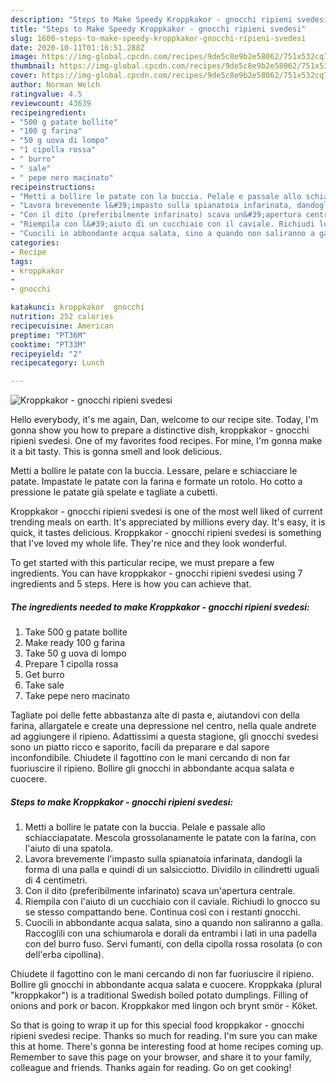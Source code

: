 ```yaml
---
description: "Steps to Make Speedy Kroppkakor - gnocchi ripieni svedesi"
title: "Steps to Make Speedy Kroppkakor - gnocchi ripieni svedesi"
slug: 1600-steps-to-make-speedy-kroppkakor-gnocchi-ripieni-svedesi
date: 2020-10-11T01:16:51.288Z
image: https://img-global.cpcdn.com/recipes/9de5c8e9b2e58062/751x532cq70/kroppkakor-gnocchi-ripieni-svedesi-recipe-main-photo.jpg
thumbnail: https://img-global.cpcdn.com/recipes/9de5c8e9b2e58062/751x532cq70/kroppkakor-gnocchi-ripieni-svedesi-recipe-main-photo.jpg
cover: https://img-global.cpcdn.com/recipes/9de5c8e9b2e58062/751x532cq70/kroppkakor-gnocchi-ripieni-svedesi-recipe-main-photo.jpg
author: Norman Welch
ratingvalue: 4.5
reviewcount: 43639
recipeingredient:
- "500 g patate bollite"
- "100 g farina"
- "50 g uova di lompo"
- "1 cipolla rossa"
- " burro"
- " sale"
- " pepe nero macinato"
recipeinstructions:
- "Metti a bollire le patate con la buccia. Pelale e passale allo schiacciapatate. Mescola grossolanamente le patate con la farina, con l&#39;aiuto di una spatola."
- "Lavora brevemente l&#39;impasto sulla spianatoia infarinata, dandogli la forma di una palla e quindi di un salsicciotto. Dividilo in cilindretti uguali di 4 centimetri."
- "Con il dito (preferibilmente infarinato) scava un&#39;apertura centrale."
- "Riempila con l&#39;aiuto di un cucchiaio con il caviale. Richiudi lo gnocco su se stesso compattando bene. Continua così con i restanti gnocchi."
- "Cuocili in abbondante acqua salata, sino a quando non saliranno a galla. Raccoglili con una schiumarola e dorali da entrambi i lati in una padella con del burro fuso. Servi fumanti, con della cipolla rossa rosolata (o con dell&#39;erba cipollina)."
categories:
- Recipe
tags:
- kroppkakor
- 
- gnocchi

katakunci: kroppkakor  gnocchi 
nutrition: 252 calories
recipecuisine: American
preptime: "PT36M"
cooktime: "PT33M"
recipeyield: "2"
recipecategory: Lunch

---
```



![Kroppkakor - gnocchi ripieni svedesi](https://img-global.cpcdn.com/recipes/9de5c8e9b2e58062/751x532cq70/kroppkakor-gnocchi-ripieni-svedesi-recipe-main-photo.jpg)

Hello everybody, it's me again, Dan, welcome to our recipe site. Today, I'm gonna show you how to prepare a distinctive dish, kroppkakor - gnocchi ripieni svedesi. One of my favorites food recipes. For mine, I'm gonna make it a bit tasty. This is gonna smell and look delicious.

Metti a bollire le patate con la buccia. Lessare, pelare e schiacciare le patate. Impastate le patate con la farina e formate un rotolo. Ho cotto a pressione le patate già spelate e tagliate a cubetti.

Kroppkakor - gnocchi ripieni svedesi is one of the most well liked of current trending meals on earth. It's appreciated by millions every day. It's easy, it is quick, it tastes delicious. Kroppkakor - gnocchi ripieni svedesi is something that I've loved my whole life. They're nice and they look wonderful.


To get started with this particular recipe, we must prepare a few ingredients. You can have kroppkakor - gnocchi ripieni svedesi using 7 ingredients and 5 steps. Here is how you can achieve that.

<!--inarticleads1-->

##### The ingredients needed to make Kroppkakor - gnocchi ripieni svedesi:

1. Take 500 g patate bollite
1. Make ready 100 g farina
1. Take 50 g uova di lompo
1. Prepare 1 cipolla rossa
1. Get  burro
1. Take  sale
1. Take  pepe nero macinato


Tagliate poi delle fette abbastanza alte di pasta e, aiutandovi con della farina, allargatele e create una depressione nel centro, nella quale andrete ad aggiungere il ripieno. Adattissimi a questa stagione, gli gnocchi svedesi sono un piatto ricco e saporito, facili da preparare e dal sapore inconfondibile. Chiudete il fagottino con le mani cercando di non far fuoriuscire il ripieno. Bollire gli gnocchi in abbondante acqua salata e cuocere. 

<!--inarticleads2-->

##### Steps to make Kroppkakor - gnocchi ripieni svedesi:

1. Metti a bollire le patate con la buccia. Pelale e passale allo schiacciapatate. Mescola grossolanamente le patate con la farina, con l&#39;aiuto di una spatola.
1. Lavora brevemente l&#39;impasto sulla spianatoia infarinata, dandogli la forma di una palla e quindi di un salsicciotto. Dividilo in cilindretti uguali di 4 centimetri.
1. Con il dito (preferibilmente infarinato) scava un&#39;apertura centrale.
1. Riempila con l&#39;aiuto di un cucchiaio con il caviale. Richiudi lo gnocco su se stesso compattando bene. Continua così con i restanti gnocchi.
1. Cuocili in abbondante acqua salata, sino a quando non saliranno a galla. Raccoglili con una schiumarola e dorali da entrambi i lati in una padella con del burro fuso. Servi fumanti, con della cipolla rossa rosolata (o con dell&#39;erba cipollina).


Chiudete il fagottino con le mani cercando di non far fuoriuscire il ripieno. Bollire gli gnocchi in abbondante acqua salata e cuocere. Kroppkaka (plural &#34;kroppkakor&#34;) is a traditional Swedish boiled potato dumplings. Filling of onions and pork or bacon. Kroppkakor med lingon och brynt smör - Köket. 

So that is going to wrap it up for this special food kroppkakor - gnocchi ripieni svedesi recipe. Thanks so much for reading. I'm sure you can make this at home. There's gonna be interesting food at home recipes coming up. Remember to save this page on your browser, and share it to your family, colleague and friends. Thanks again for reading. Go on get cooking!
